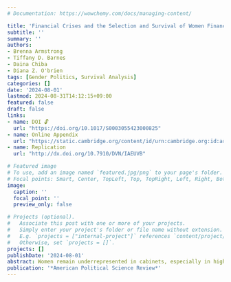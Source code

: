 ```yaml
---
# Documentation: https://wowchemy.com/docs/managing-content/

title: 'Financial Crises and the Selection and Survival of Women Finance Ministers'
subtitle: ''
summary: ''
authors:
- Brenna Armstrong
- Tiffany D. Barnes
- Daina Chiba
- Diana Z. O'brien
tags: [Gender Politics, Survival Analysis]
categories: []
date: '2024-08-01'
lastmod: 2024-08-31T14:12:15+09:00
featured: false
draft: false
links:
- name: DOI 🔓
  url: "https://doi.org/10.1017/S0003055423000825"
- name: Online Appendix
  url: "https://static.cambridge.org/content/id/urn:cambridge.org:id:article:S0003055423000825/resource/name/S0003055423000825sup001.pdf"
- name: Replication
  url: "http://dx.doi.org/10.7910/DVN/IAEUVB"

# Featured image
# To use, add an image named `featured.jpg/png` to your page's folder.
# Focal points: Smart, Center, TopLeft, Top, TopRight, Left, Right, BottomLeft, Bottom, BottomRight.
image:
  caption: ''
  focal_point: ''
  preview_only: false

# Projects (optional).
#   Associate this post with one or more of your projects.
#   Simply enter your project's folder or file name without extension.
#   E.g. `projects = ["internal-project"]` references `content/project/deep-learning/index.md`.
#   Otherwise, set `projects = []`.
projects: []
publishDate: '2024-08-01'
abstract: Women remain underrepresented in cabinets, especially in high-prestige, “masculine” portfolios. Still, a growing number of states have appointed women to the finance ministry—a powerful position typically reserved for men. Drawing on the “glass cliff” phenomenon, we examine the relationship between financial crises and women’s ascension to, and survival in, this post. With an original dataset on appointments to finance ministries worldwide (1972–2017), we show that women are more likely to first come to power during a banking crisis. These results also hold for currency and inflation crises and even when accounting for the political and economic conditions that might otherwise explain this relationship. Subsequent examination of almost 3,000 finance ministers’ tenures shows that, once in office, crises shorten men’s (but not women’s) time in the post. Together, these results suggest that women can sometimes seize on crises as opportunities to access traditionally male-dominated positions.
publication: '*American Political Science Review*'
---
```

